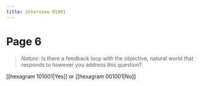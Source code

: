 ```yaml
---
title: interview 01001
---
```

# Page 6
> *Nature:* Is there a feedback loop with the objective, natural world that responds to however you address this question?

[[hexagram 101001|Yes]] or [[hexagram 001001|No]] 